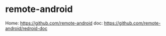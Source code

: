 # remote-android
Home: https://github.com/remote-android doc: https://github.com/remote-android/redroid-doc
